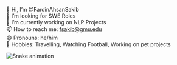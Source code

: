 
👋 Hi, I’m @FardinAhsanSakib \
👀 I’m looking for SWE Roles \
🔭 I’m currently working on NLP Projects \
📫 How to reach me: fsakib@gmu.edu \
😄 Pronouns: he/him \
💞️ Hobbies: Travelling, Watching Football, Working on pet projects


![Snake animation](https://github.com/{{FardinAhsanSakib}}/{{FardinAhsanSakib}}/blob/output/github-contribution-grid-snake.svg)
